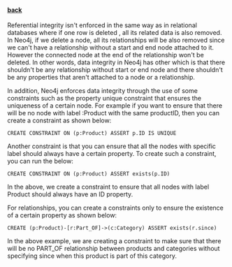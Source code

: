 #### [back](data_modeling_main.md)


Referential integrity isn't enforced in the same way as in relational databases where if one row is deleted , all its related data is also removed. In Neo4j, if we delete a node, all its relationships will be also removed since we can't have a relationship without a start and end node attached to it. However the connected node at the end of the relationship won't be deleted. In other words, data integrity in Neo4j has other which is that there shouldn't be any relationship without start or end node and there shouldn't be any properties that aren't attached to a node or a relationship. 


In addition, Neo4j enforces data integrity through the use of some constraints such as the property unique constraint that ensures the uniqueness of a certain node.
For example if you want to ensure that there will be no node with label :Product with the same productID, then you can create a constraint as shown below:


````
CREATE CONSTRAINT ON (p:Product) ASSERT p.ID IS UNIQUE
````


Another constraint is that you can ensure that all the nodes with specific label should always have a certain property. To create such a constraint, you can run the below:

````
CREATE CONSTRAINT ON (p:Product) ASSERT exists(p.ID)
````

In the above, we create a constraint to ensure that all nodes with label Product should always have an ID property.

For relationships, you can create a constraints only to ensure the existence of a certain property as shown below:



````
CREATE (p:Product)-[r:Part_OF]->(c:Category) ASSERT exists(r.since)
````

In the above example, we are creating a constraint to make sure that there will be no PART_OF relationship between products and categories without specifying since when this product is part of this category. 